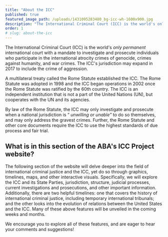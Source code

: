```yaml
---
title: "About the ICC"
published: true
featured_image_path: /uploads/1431095283480_bg-icc-wh-1600x900.jpg
description: "The International Criminal Court (ICC) is the world's only permanent international court with a mandate to investigate and prosecute individuals who participate in the international atrocity crimes of genocide, crimes against humanity, and war crimes. "
order: 1
# slug: about-the-icc
---
```


The International Criminal Court (ICC) is the world's _only permanent_ international court with a mandate to investigate and prosecute individuals who participate in the international atrocity crimes of genocide, crimes against humanity, and war crimes. The ICC's jurisdiction may expand in 2017 to include the crime of aggression.

A multilateral treaty called the Rome Statute established the ICC. The Rome Statute was adopted in 1998 and the ICC began operations in 2002 once the Rome Statute was ratified by the 60th country. The ICC is an independent institution that is not a part of the United Nations (UN), but cooperates with the UN and its agencies.

By law of the Rome Statute, the ICC may only investigate and prosecute when a national jurisdiction is “ _unwilling or unable”_ to do so themselves, and may only address the gravest crimes. Further, the Rome Statute and other core documents require the ICC to use the highest standards of due process and fair trial.

## What is in this section of the ABA's ICC Project website?

The following section of the website will delve deeper into the field of international criminal justice and the ICC, yet do so through graphics, timelines, maps, and other interactive visuals. Specifically, we will explore the ICC and its State Parties, jurisdiction, structure, judicial processes, current investigations and prosecutions, and other important information. Additionally, there are two helpful timelines: one that covers the history of international criminal justice, including temporary international tribunals; and the other looks into the evolution of relations between the United States and the ICC. Many of these above features will be unveiled in the coming weeks and months.

We encourage you to explore all of these features, and are eager to hear your comments and suggestions!
